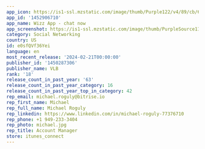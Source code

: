 ```yaml
---
app_icon: https://is1-ssl.mzstatic.com/image/thumb/Purple122/v4/89/cb/62/89cb621c-1828-d769-fb3c-e76d91a9341b/AppIcon_2-0-0-1x_U007emarketing-0-5-0-85-220.png/1024x1024bb.png
app_id: '1452906710'
app_name: Wizz App - chat now
app_screenshot: https://is1-ssl.mzstatic.com/image/thumb/PurpleSource116/v4/ba/04/1e/ba041e61-f75f-d25b-5c4d-c95956fd7787/85e9208d-cbb0-45a9-bb23-85f42091b283_1284x2778_1.jpg/1284x2778bb.png
category: Social Networking
country: US
id: e0sfQVf36Yei
language: en
most_recent_release: '2024-02-21T00:00:00'
publisher_id: '1450287306'
publisher_name: VLB
rank: '18'
release_count_in_past_year: '63'
release_count_in_past_year_category: 16
release_count_in_past_year_top_in_category: 42
rep_email: michael.roguly@bitrise.io
rep_first_name: Michael
rep_full_name: Michael Roguly
rep_linkedin: https://www.linkedin.com/in/michael-roguly-77376710
rep_phone: +1 949-233-3404
rep_photo: michael.jpg
rep_title: Account Manager
store: itunes_connect
---
```

